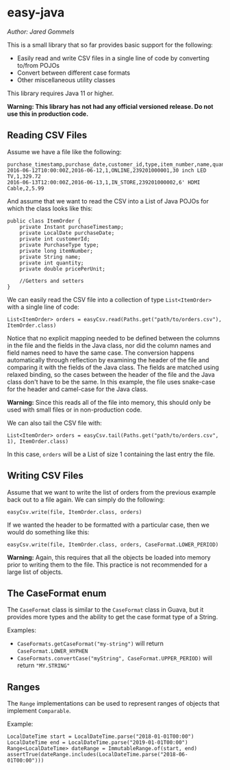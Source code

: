 # easy-java

*Author: Jared Gommels*

This is a small library that so far provides basic support for the following:
- Easily read and write CSV files in a single line of code by converting to/from POJOs
- Convert between different case formats
- Other miscellaneous utility classes

This library requires Java 11 or higher.

**Warning: This library has not had any official versioned release. Do not use this in production code.**

## Reading CSV Files

Assume we have a file like the following:

    purchase_timestamp,purchase_date,customer_id,type,item_number,name,quantity,price_per_unit
    2016-06-12T10:00:00Z,2016-06-12,1,ONLINE,239201000001,30 inch LED TV,1,329.72
    2016-06-13T12:00:00Z,2016-06-13,1,IN_STORE,239201000002,6' HDMI Cable,2,5.99

And assume that we want to read the CSV into a List of Java POJOs for which the class looks like this:

    public class ItemOrder {
        private Instant purchaseTimestamp;
        private LocalDate purchaseDate;
        private int customerId;
        private PurchaseType type;
        private long itemNumber;
        private String name;
        private int quantity;
        private double pricePerUnit;
        
        //Getters and setters        
    }

We can easily read the CSV file into a collection of type `List<ItemOrder>` with a single line of code:

    List<ItemOrder> orders = easyCsv.read(Paths.get("path/to/orders.csv"), ItemOrder.class)

Notice that no explicit mapping needed to be defined between the columns in the file and the fields in the Java class, nor did
the column names and field names need to have the same case. The conversion happens automatically through reflection by examining
the header of the file and comparing it with the fields of the Java class. The fields are matched using relaxed binding, so the
cases between the header of the file and the Java class don't have to be the same. In this example, the file uses snake-case for the
header and camel-case for the Java class.

**Warning:** Since this reads all of the file into memory, this should only be used with small files or in non-production code.

We can also tail the CSV file with:

    List<ItemOrder> orders = easyCsv.tail(Paths.get("path/to/orders.csv", 1), ItemOrder.class)
    
In this case, `orders` will be a List of size 1 containing the last entry the file.


## Writing CSV Files
Assume that we want to write the list of orders from the previous example back out to a file again. We can simply do the following:

    easyCsv.write(file, ItemOrder.class, orders)

If we wanted the header to be formatted with a particular case, then we would do something like this:

    easyCsv.write(file, ItemOrder.class, orders, CaseFormat.LOWER_PERIOD)
    
**Warning:** Again, this requires that all the objects be loaded into memory prior to writing them to the file. This practice is not recommended for a large list of objects.

## The CaseFormat enum
The `CaseFormat` class is similar to the `CaseFormat` class in Guava, but it provides more types and the ability to get the case format type of a String.

Examples:
- `CaseFormats.getCaseFormat("my-string")` will return `CaseFormat.LOWER_HYPHEN`
- `CaseFormats.convertCase("myString", CaseFormat.UPPER_PERIOD)` will return `"MY.STRING"`

## Ranges
The `Range` implementations can be used to represent ranges of objects that implement `Comparable`.

Example:

    LocalDateTime start = LocalDateTime.parse("2018-01-01T00:00")
    LocalDateTime end = LocalDateTime.parse("2019-01-01T00:00")
    Range<LocalDateTime> dateRange = ImmutableRange.of(start, end)
    assertTrue(dateRange.includes(LocalDateTime.parse("2018-06-01T00:00")))
    
